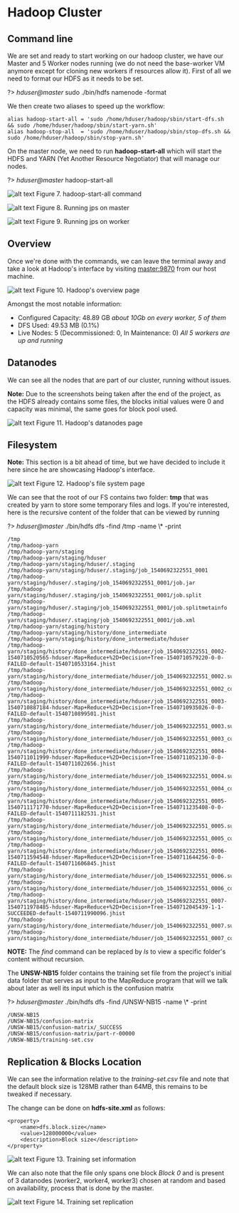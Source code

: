 # Hadoop Cluster

## Command line

We are set and ready to start working on our hadoop cluster, we have our Master and 5 Worker nodes running (we do not need the base-worker VM anymore except for cloning new workers if resources allow it). First of all we need to format our HDFS as it needs to be set.

?> _hduser@master_ sudo ./bin/hdfs namenode -format

We then create two aliases to speed up the workflow:

```
alias hadoop-start-all = 'sudo /home/hduser/hadoop/sbin/start-dfs.sh && sudo /home/hduser/hadoop/sbin/start-yarn.sh'
alias hadoop-stop-all  = 'sudo /home/hduser/hadoop/sbin/stop-dfs.sh && sudo /home/hduser/hadoop/sbin/stop-yarn.sh'
```

On the master node, we need to run **hadoop-start-all** which will start the HDFS and YARN (Yet Another Resource Negotiator) that will manage our nodes.

?> _hduser@master_ hadoop-start-all

![alt text](_images/start-all.PNG)
<span class="caption">Figure 7. hadoop-start-all command</span>

![alt text](_images/master-jps.PNG)
<span class="caption">Figure 8. Running jps on master</span>

![alt text](_images/worker-jps.PNG)
<span class="caption">Figure 9. Running jps on worker</span>

## Overview

Once we're done with the commands, we can leave the terminal away and take a look at Hadoop's interface by visiting [master:9870](http://master:9870) from our host machine.

![alt text](_images/hadoop-overview.PNG)
<span class="caption">Figure 10. Hadoop's overview page</span>

Amongst the most notable information:

* Configured Capacity:	48.89 GB *about 10Gb on every worker, 5 of them*
* DFS Used:	49.53 MB (0.1%)
* Live Nodes: 5 (Decommissioned: 0, In Maintenance: 0) *All 5 workers are up and running*

## Datanodes

We can see all the nodes that are part of our cluster, running without issues.

**Note:** Due to the screenshots being taken after the end of the project, as the HDFS already contains some files, the blocks initial values were 0 and capacity was minimal, the same goes for block pool used.

![alt text](_images/hadoop-datanodes.PNG)
<span class="caption">Figure 11. Hadoop's datanodes page</span>

## Filesystem

**Note:** This section is a bit ahead of time, but we have decided to include it here since he are showcasing Hadoop's interface.

![alt text](_images/hadoop-file-system.PNG)
<span class="caption">Figure 12. Hadoop's file system page</span>

We can see that the root of our FS contains two folder: **tmp** that was created by yarn to store some temporary files and logs. If you're interested, here is the recursive content of the folder that can be viewed by running

?> _hduser@master_ ./bin/hdfs dfs -find /tmp -name \\* -print

```
/tmp
/tmp/hadoop-yarn
/tmp/hadoop-yarn/staging
/tmp/hadoop-yarn/staging/hduser
/tmp/hadoop-yarn/staging/hduser/.staging
/tmp/hadoop-yarn/staging/hduser/.staging/job_1540692322551_0001
/tmp/hadoop-yarn/staging/hduser/.staging/job_1540692322551_0001/job.jar
/tmp/hadoop-yarn/staging/hduser/.staging/job_1540692322551_0001/job.split
/tmp/hadoop-yarn/staging/hduser/.staging/job_1540692322551_0001/job.splitmetainfo
/tmp/hadoop-yarn/staging/hduser/.staging/job_1540692322551_0001/job.xml
/tmp/hadoop-yarn/staging/history
/tmp/hadoop-yarn/staging/history/done_intermediate
/tmp/hadoop-yarn/staging/history/done_intermediate/hduser
/tmp/hadoop-yarn/staging/history/done_intermediate/hduser/job_1540692322551_0002-1540710520565-hduser-Map+Reduce+%2D+Decision+Tree-1540710579220-0-0-FAILED-default-1540710533164.jhist
/tmp/hadoop-yarn/staging/history/done_intermediate/hduser/job_1540692322551_0002.summary
/tmp/hadoop-yarn/staging/history/done_intermediate/hduser/job_1540692322551_0002_conf.xml
/tmp/hadoop-yarn/staging/history/done_intermediate/hduser/job_1540692322551_0003-1540710887184-hduser-Map+Reduce+%2D+Decision+Tree-1540710935026-0-0-FAILED-default-1540710899501.jhist
/tmp/hadoop-yarn/staging/history/done_intermediate/hduser/job_1540692322551_0003.summary
/tmp/hadoop-yarn/staging/history/done_intermediate/hduser/job_1540692322551_0003_conf.xml
/tmp/hadoop-yarn/staging/history/done_intermediate/hduser/job_1540692322551_0004-1540711011999-hduser-Map+Reduce+%2D+Decision+Tree-1540711052130-0-0-FAILED-default-1540711022656.jhist
/tmp/hadoop-yarn/staging/history/done_intermediate/hduser/job_1540692322551_0004.summary
/tmp/hadoop-yarn/staging/history/done_intermediate/hduser/job_1540692322551_0004_conf.xml
/tmp/hadoop-yarn/staging/history/done_intermediate/hduser/job_1540692322551_0005-1540711171770-hduser-Map+Reduce+%2D+Decision+Tree-1540711235408-0-0-FAILED-default-1540711182531.jhist
/tmp/hadoop-yarn/staging/history/done_intermediate/hduser/job_1540692322551_0005.summary
/tmp/hadoop-yarn/staging/history/done_intermediate/hduser/job_1540692322551_0005_conf.xml
/tmp/hadoop-yarn/staging/history/done_intermediate/hduser/job_1540692322551_0006-1540711594548-hduser-Map+Reduce+%2D+Decision+Tree-1540711644256-0-0-FAILED-default-1540711606845.jhist
/tmp/hadoop-yarn/staging/history/done_intermediate/hduser/job_1540692322551_0006.summary
/tmp/hadoop-yarn/staging/history/done_intermediate/hduser/job_1540692322551_0006_conf.xml
/tmp/hadoop-yarn/staging/history/done_intermediate/hduser/job_1540692322551_0007-1540711978485-hduser-Map+Reduce+%2D+Decision+Tree-1540712045439-1-1-SUCCEEDED-default-1540711990096.jhist
/tmp/hadoop-yarn/staging/history/done_intermediate/hduser/job_1540692322551_0007.summary
/tmp/hadoop-yarn/staging/history/done_intermediate/hduser/job_1540692322551_0007_conf.xml
```

**NOTE:** The *find* command can be replaced by *ls* to view a specific folder's content without recursion.

The **UNSW-NB15** folder contains the training set file from the project's initial data folder that serves as input to the MapReduce program that will we talk about later as well its input which is the confusion matrix

?> _hduser@master_ ./bin/hdfs dfs -find /UNSW-NB15 -name \\* -print

```
/UNSW-NB15
/UNSW-NB15/confusion-matrix
/UNSW-NB15/confusion-matrix/_SUCCESS
/UNSW-NB15/confusion-matrix/part-r-00000
/UNSW-NB15/training-set.csv
```

## Replication & Blocks Location

We can see the information relative to the *training-set.csv* file and note that the default block size is 128MB rather than 64MB, this remains to be tweaked if necessary.

The change can be done on **hdfs-site.xml** as follows:

```angular2html
<property>
    <name>dfs.block.size</name>
    <value>128000000</value>
    <description>Block size</description>
</property>
```

![alt text](_images/fs-training-set.PNG)
<span class="caption">Figure 13. Training set information</span>

We can also note that the file only spans one block *Block 0* and is present of 3 datanodes (worker2, worker4, worker3) chosen at random and based on availability, process that is done by the master.


![alt text](_images/fs-training-set-blocks.PNG ':size=500%')
<span class="caption">Figure 14. Training set replication</span>
